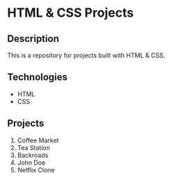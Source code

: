 # HTML & CSS Projects

## Description

This is a repository for projects built with HTML & CSS.

## Technologies

-   HTML
-   CSS

## Projects

1. Coffee Market
2. Tea Station
3. Backroads
4. John Doe
5. Netflix Clone
